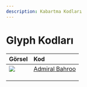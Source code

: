 ```yaml
---
description: Kabartma Kodları
---
```


# Glyph Kodları

| Görsel | Kod |
| :--- | :--- |
| ![](https://steamuserimages-a.akamaihd.net/ugc/770617831426272029/0FBA6C0A18C71FEEB12275BBEAA4BF52897334E5/) | [Admiral Bahroo](https://www.warframe.com/tr/promocode?code=ADMIRALBAHROO) |
|  |  |
|  |  |
|  |  |



